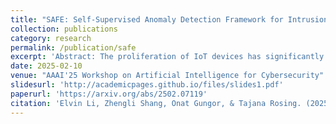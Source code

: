 ```yaml
---
title: "SAFE: Self-Supervised Anomaly Detection Framework for Intrusion Detection"
collection: publications
category: research
permalink: /publication/safe
excerpt: 'Abstract: The proliferation of IoT devices has significantly increased network vulnerabilities, creating an urgent need for effective Intrusion Detection Systems (IDS). Machine Learning-based IDS (ML-IDS) offer advanced detection capabilities but rely on labeled attack data, which limits their ability to identify unknown threats. Self-Supervised Learning (SSL) presents a promising solution by using only normal data to detect patterns and anomalies. This paper introduces SAFE, a novel framework that transforms tabular network intrusion data into an image-like format, enabling Masked Autoencoders (MAEs) to learn robust representations of network behavior. The features extracted by the MAEs are then incorporated into a lightweight novelty detector, enhancing the effectiveness of anomaly detection. Experimental results demonstrate that SAFE outperforms the state-of-the-art anomaly detection method, Scale Learning-based Deep Anomaly Detection method (SLAD), by up to 26.2% and surpasses the state-of-the-art SSL-based network intrusion detection approach, Anomal-E, by up to 23.5% in F1-score.'
date: 2025-02-10
venue: "AAAI'25 Workshop on Artificial Intelligence for Cybersecurity"
slidesurl: 'http://academicpages.github.io/files/slides1.pdf'
paperurl: 'https://arxiv.org/abs/2502.07119'
citation: 'Elvin Li, Zhengli Shang, Onat Gungor, & Tajana Rosing. (2025). SAFE: Self-Supervised Anomaly Detection Framework for Intrusion Detection.'
---
```

